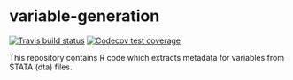 # variable-generation
  <!-- badges: start -->
  [![Travis build status](https://travis-ci.org/dzhw/variableMetadataExtractor.svg?branch=master)](https://travis-ci.org/dzhw/variableMetadataExtractor)
  [![Codecov test coverage](https://codecov.io/gh/dzhw/variableMetadataExtractor/branch/master/graph/badge.svg)](https://codecov.io/gh/dzhw/variableMetadataExtractor?branch=master)
  <!-- badges: end -->
  
This repository contains R code which extracts metadata for variables from STATA (dta) files.
